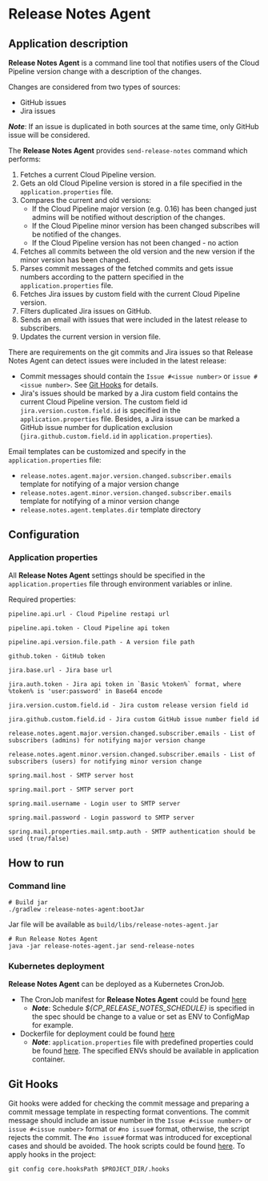 # Release Notes Agent

## Application description
**Release Notes Agent** is a command line tool that notifies users of the Cloud Pipeline version change with a description of the changes.

Changes are considered from two types of sources:
- GitHub issues
- Jira issues

**_Note_**: If an issue is duplicated in both sources at the same time, only GitHub issue will be considered.

The **Release Notes Agent** provides `send-release-notes` command which performs:
1. Fetches a current Cloud Pipeline version.
2. Gets an old Cloud Pipeline version is stored in a file specified in the `application.properties` file. 
3. Compares the current and old versions:
   - If the Cloud Pipeline major version (e.g. 0.16) has been changed just admins will be notified without description of the changes.
   - If the Cloud Pipeline minor version has been changed subscribes will be notified of the changes.
   - If the Cloud Pipeline version has not been changed - no action
4. Fetches all commits between the old version and the new version if the minor version has been changed.
5. Parses commit messages of the fetched commits and gets issue numbers according to the pattern specified in the `application.properties` file.
6. Fetches Jira issues by custom field with the current Cloud Pipeline version.
7. Filters duplicated Jira issues on GitHub.
8. Sends an email with issues that were included in the latest release to subscribers.
9. Updates the current version in version file.

There are requirements on the git commits and Jira issues so that Release Notes Agent can detect 
issues were included in the latest release:

- Commit messages should contain the `Issue #<issue number>` or `issue #<issue number>`. 
  See [Git Hooks](#git-hooks) for details.
- Jira's issues should be marked by a Jira custom field contains the current Cloud Pipeline version.
  The custom field id `jira.version.custom.field.id` is specified in the `application.properties` file.
  Besides, a Jira issue can be marked a GitHub issue number for duplication exclusion (`jira.github.custom.field.id` in `application.properties`).

Email templates can be customized and specify in the `application.properties` file:
- `release.notes.agent.major.version.changed.subscriber.emails` template for notifying of a major version change 
- `release.notes.agent.minor.version.changed.subscriber.emails` template for notifying of a minor version change 
- `release.notes.agent.templates.dir` template directory

## Configuration

### Application properties

All **Release Notes Agent** settings should be specified in the `application.properties` file through environment variables or inline.

Required properties:
```
pipeline.api.url - Cloud Pipeline restapi url
```
```
pipeline.api.token - Cloud Pipeline api token
```
```
pipeline.api.version.file.path - A version file path
```
```
github.token - GitHub token
```
```
jira.base.url - Jira base url
```
```
jira.auth.token - Jira api token in `Basic %token%` format, where %token% is 'user:password' in Base64 encode 
```
```
jira.version.custom.field.id - Jira custom release version field id
```
```
jira.github.custom.field.id - Jira custom GitHub issue number field id
```
```
release.notes.agent.major.version.changed.subscriber.emails - List of subscribers (admins) for notifying major version change
```
```
release.notes.agent.minor.version.changed.subscriber.emails - List of subscribers (users) for notifying minor version change
```
```
spring.mail.host - SMTP server host
```
```
spring.mail.port - SMTP server port
```
```
spring.mail.username - Login user to SMTP server
```
```
spring.mail.password - Login password to SMTP server
```
```
spring.mail.properties.mail.smtp.auth - SMTP authentication should be used (true/false)
```

## How to run

### Command line

~~~
# Build jar
./gradlew :release-notes-agent:bootJar
~~~

Jar file will be available as `build/libs/release-notes-agent.jar`
~~~ 
# Run Release Notes Agent
java -jar release-notes-agent.jar send-release-notes
~~~ 

### Kubernetes deployment

**Release Notes Agent** can be deployed as a Kubernetes CronJob.
- The CronJob manifest for **Release Notes Agent** could be found [here](deploy/contents/k8s/cp-release-notes/cp-release-notes-dpl.yaml)
  - **_Note_**: Schedule _${CP_RELEASE_NOTES_SCHEDULE}_ is specified in the spec should be change to a value or set as ENV to ConfigMap for example.
- Dockerfile for deployment could be found [here](deploy/docker/cp-release-notes/Dockerfile) 
  - **_Note_**: `application.properties` file with predefined properties could be found [here](deploy/docker/cp-release-notes/config/application.properties).
    The specified ENVs should be available in application container.
  
## Git Hooks

Git hooks were added for checking the commit message and preparing a commit message template in respecting format conventions.
The commit message should include an issue number in the `Issue #<issue number>` or `issue #<issue number>` format or `#no issue#` format, 
otherwise, the script rejects the commit. 
The `#no issue#` format was introduced for exceptional cases and should be avoided.
The hook scripts could be found [here](.hooks).
To apply hooks in the project:

~~~
git config core.hooksPath $PROJECT_DIR/.hooks
~~~
